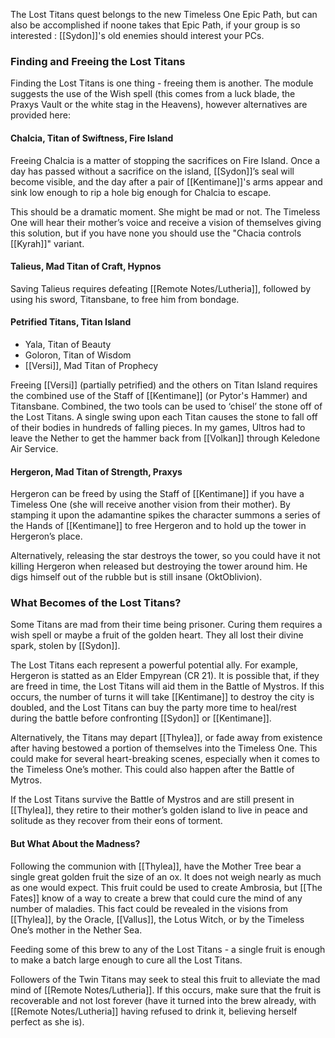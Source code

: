 The Lost Titans quest belongs to the new Timeless One Epic Path, but can also be accomplished if noone takes that Epic Path, if your group is so interested : [[Sydon]]'s old enemies should interest your PCs.

### Finding and Freeing the Lost Titans
Finding the Lost Titans is one thing - freeing them is another. The module suggests the use of the Wish spell (this comes from a luck blade, the Praxys Vault or the white stag in the Heavens), however alternatives are provided here:

#### Chalcia, Titan of Swiftness, Fire Island
Freeing Chalcia is a matter of stopping the sacrifices on Fire Island. Once a day has passed without a sacrifice on the island, [[Sydon]]’s seal will become visible, and the day after a pair of [[Kentimane]]'s arms appear and sink low enough to rip a hole big enough for Chalcia to escape.

This should be a dramatic moment. She might be mad or not. The Timeless One will hear their mother’s voice and receive a vision of themselves giving this solution, but if you have none you should use the "Chacia controls [[Kyrah]]" variant.

#### Talieus, Mad Titan of Craft, Hypnos
Saving Talieus requires defeating [[Remote Notes/Lutheria]], followed by using his sword, Titansbane, to free him from bondage.

#### Petrified Titans, Titan Island
- Yala, Titan of Beauty
- Goloron, Titan of Wisdom
- [[Versi]], Mad Titan of Prophecy

Freeing [[Versi]] (partially petrified) and the others on Titan Island requires the combined use of the Staff of [[Kentimane]] (or Pytor's Hammer) and Titansbane. Combined, the two tools can be used to ‘chisel’ the stone off of the Lost Titans. A single swing upon each Titan causes the stone to fall off of their bodies in hundreds of falling pieces. In my games, Ultros had to leave the Nether to get the hammer back from [[Volkan]] through Keledone Air Service.

#### Hergeron, Mad Titan of Strength, Praxys
Hergeron can be freed by using the Staff of [[Kentimane]] if you have a Timeless One (she will receive another vision from their mother). By stamping it upon the adamantine spikes the character summons a series of the Hands of [[Kentimane]] to free Hergeron and to hold up the tower in Hergeron’s place.

Alternatively, releasing the star destroys the tower, so you could have it not killing Hergeron when released but destroying the tower around him. He digs himself out of the rubble but is still insane (OktOblivion).

### What Becomes of the Lost Titans?
Some Titans are mad from their time being prisoner. Curing them requires a wish spell or maybe a fruit of the golden heart. They all lost their divine spark, stolen by [[Sydon]].

The Lost Titans each represent a powerful potential ally. For example, Hergeron is statted as an Elder Empyrean (CR 21). It is possible that, if they are freed in time, the Lost Titans will aid them in the Battle of Mystros. If this occurs, the number of turns it will take [[Kentimane]] to destroy the city is doubled, and the Lost Titans can buy the party more time to heal/rest during the battle before confronting [[Sydon]] or [[Kentimane]].

Alternatively, the Titans may depart [[Thylea]], or fade away from existence after having bestowed a portion of themselves into the Timeless One. This could make for several heart-breaking scenes, especially when it comes to the Timeless One’s mother. This could also happen after the Battle of Mytros.

If the Lost Titans survive the Battle of Mystros and are still present in [[Thylea]], they retire to their mother’s golden island to live in peace and solitude as they recover from their eons of torment.

#### But What About the Madness?
Following the communion with [[Thylea]], have the Mother Tree bear a single great golden fruit the size of an ox. It does not weigh nearly as much as one would expect. This fruit could be used to create Ambrosia, but [[The Fates]] know of a way to create a brew that could cure the mind of any number of maladies. This fact could be revealed in the visions from [[Thylea]], by the Oracle, [[Vallus]], the Lotus Witch, or by the Timeless One’s mother in the Nether Sea.

Feeding some of this brew to any of the Lost Titans - a single fruit is enough to make a batch large enough to cure all the Lost Titans.

Followers of the Twin Titans may seek to steal this fruit to alleviate the mad mind of [[Remote Notes/Lutheria]]. If this occurs, make sure that the fruit is recoverable and not lost forever (have it turned into the brew already, with [[Remote Notes/Lutheria]] having refused to drink it, believing herself perfect as she is).
